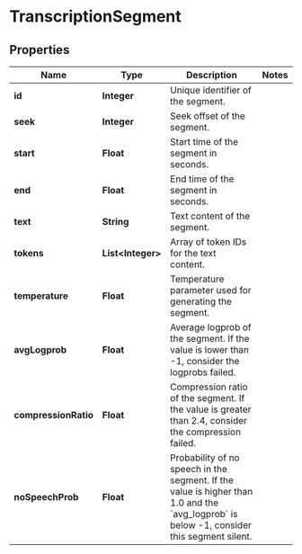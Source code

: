 # TranscriptionSegment

## Properties
Name | Type | Description | Notes
------------ | ------------- | ------------- | -------------
**id** | **Integer** | Unique identifier of the segment. | 
**seek** | **Integer** | Seek offset of the segment. | 
**start** | **Float** | Start time of the segment in seconds. | 
**end** | **Float** | End time of the segment in seconds. | 
**text** | **String** | Text content of the segment. | 
**tokens** | **List&lt;Integer&gt;** | Array of token IDs for the text content. | 
**temperature** | **Float** | Temperature parameter used for generating the segment. | 
**avgLogprob** | **Float** | Average logprob of the segment. If the value is lower than -1, consider the logprobs failed. | 
**compressionRatio** | **Float** | Compression ratio of the segment. If the value is greater than 2.4, consider the compression failed. | 
**noSpeechProb** | **Float** | Probability of no speech in the segment. If the value is higher than 1.0 and the &#x60;avg_logprob&#x60; is below -1, consider this segment silent. | 
